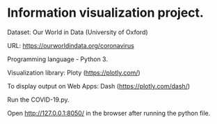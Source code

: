 # Information visualization project.

Dataset: Our World in Data (University of Oxford)

URL: https://ourworldindata.org/coronavirus

Programming language - Python 3.

Visualization library: Ploty (https://plotly.com/)

To display output on Web Apps: Dash (https://plotly.com/dash/)

Run the COVID-19.py.

Open http://127.0.0.1:8050/ in the browser after running the python file.
